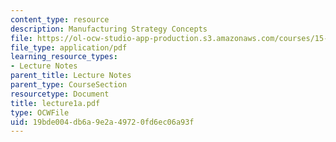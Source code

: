 ```yaml
---
content_type: resource
description: Manufacturing Strategy Concepts
file: https://ol-ocw-studio-app-production.s3.amazonaws.com/courses/15-769-operations-strategy-spring-2003/19bde004db6a9e2a49720fd6ec06a93f_lecture1a.pdf
file_type: application/pdf
learning_resource_types:
- Lecture Notes
parent_title: Lecture Notes
parent_type: CourseSection
resourcetype: Document
title: lecture1a.pdf
type: OCWFile
uid: 19bde004-db6a-9e2a-4972-0fd6ec06a93f
---
```


